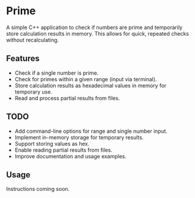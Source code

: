 # Prime

A simple C++ application to check if numbers are prime and temporarily store calculation results in memory. This allows for quick, repeated checks without recalculating.

## Features

- Check if a single number is prime.
- Check for primes within a given range (input via terminal).
- Store calculation results as hexadecimal values in memory for temporary use.
- Read and process partial results from files.

## TODO

- Add command-line options for range and single number input.
- Implement in-memory storage for temporary results.
- Support storing values as hex.
- Enable reading partial results from files.
- Improve documentation and usage examples.

## Usage

Instructions coming soon.